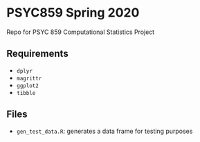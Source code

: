 # PSYC859 Spring 2020
Repo for PSYC 859 Computational Statistics Project

## Requirements
- `dplyr`
- `magrittr`
- `ggplot2`
- `tibble`

## Files
- `gen_test_data.R`: generates a data frame for testing purposes
